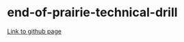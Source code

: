 # end-of-prairie-technical-drill

[Link to github page](https://ludovichaute.github.io/end-of-prairie-technical-drill/)
